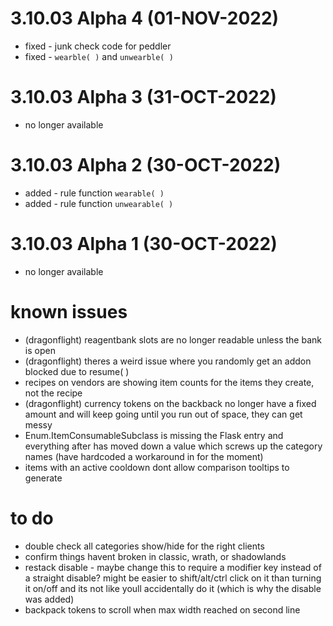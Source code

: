 # 3.10.03 Alpha 4 (01-NOV-2022)
 - fixed - junk check code for peddler
 - fixed - `wearble( )` and `unwearble( )`
 
# 3.10.03 Alpha 3 (31-OCT-2022)
 - no longer available

# 3.10.03 Alpha 2 (30-OCT-2022)
 - added - rule function `wearable( )`
 - added - rule function `unwearable( )`
 
# 3.10.03 Alpha 1 (30-OCT-2022)
 - no longer available

# known issues
 - (dragonflight) reagentbank slots are no longer readable unless the bank is open
 - (dragonflight) theres a weird issue where you randomly get an addon blocked due to resume( )
 - recipes on vendors are showing item counts for the items they create, not the recipe
 - (dragonflight) currency tokens on the backback no longer have a fixed amount and will keep going until you run out of space, they can get messy
 - Enum.ItemConsumableSubclass is missing the Flask entry and everything after has moved down a value which screws up the category names (have hardcoded a workaround in for the moment)
 - items with an active cooldown dont allow comparison tooltips to generate
 
# to do
 - double check all categories show/hide for the right clients
 - confirm things havent broken in classic, wrath, or shadowlands
 - restack disable - maybe change this to require a modifier key instead of a straight disable?  might be easier to shift/alt/ctrl click on it than turning it on/off and its not like youll accidentally do it (which is why the disable was added)
 - backpack tokens to scroll when max width reached on second line

